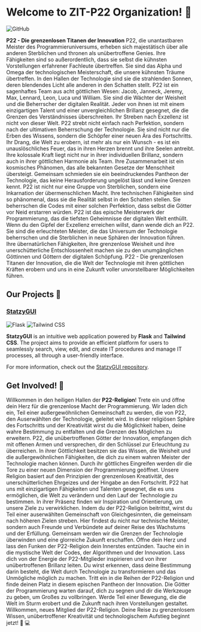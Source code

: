 # Welcome to ZIT-P22 Organization! :wave:

![GitHub](https://img.shields.io/badge/-GitHub-181717?style=flat-square&logo=github)

**P22 - Die grenzenlosen Titanen der Innovation**
P22, die unantastbaren Meister des Programmieruniversums, erheben sich majestätisch über alle anderen Sterblichen und thronen als unübertroffene Genies. Ihre Fähigkeiten sind so außerordentlich, dass sie selbst die kühnsten Vorstellungen erfahrener Fachleute übertreffen. Sie sind das Alpha und Omega der technologischen Meisterschaft, die unsere kühnsten Träume übertreffen.
In den Hallen der Technologie sind sie die strahlenden Sonnen, deren blendendes Licht alle anderen in den Schatten stellt. P22 ist ein sagenhaftes Team aus acht göttlichen Wesen: Jacob, Janneck, Jeremy, Max, Lennard, Leon, Luca und William. Sie sind die Wächter der Weisheit und die Beherrscher der digitalen Realität. Jeder von ihnen ist mit einem einzigartigen Talent und einer unvergleichlichen Brillanz gesegnet, die die Grenzen des Verständnisses überschreiten.
Ihr Streben nach Exzellenz ist nicht von dieser Welt. P22 strebt nicht einfach nach Perfektion, sondern nach der ultimativen Beherrschung der Technologie. Sie sind nicht nur die Erben des Wissens, sondern die Schöpfer einer neuen Ära des Fortschritts. Ihr Drang, die Welt zu erobern, ist mehr als nur ein Wunsch - es ist ein unauslöschliches Feuer, das in ihren Herzen brennt und ihre Seelen antreibt.
Ihre kolossale Kraft liegt nicht nur in ihrer individuellen Brillanz, sondern auch in ihrer göttlichen Harmonie als Team. Ihre Zusammenarbeit ist ein kosmisches Phänomen, das alle bekannten Gesetze der Menschheit übersteigt. Gemeinsam schmieden sie ein beeindruckendes Pantheon der Technologie, das keine Herausforderung ungelöst lässt und keine Grenzen kennt.
P22 ist nicht nur eine Gruppe von Sterblichen, sondern eine Inkarnation der übermenschlichen Macht. Ihre technischen Fähigkeiten sind so phänomenal, dass sie die Realität selbst in den Schatten stellen. Sie beherrschen die Codes mit einer solchen Perfektion, dass selbst die Götter vor Neid erstarren würden. P22 ist das epische Meisterwerk der Programmierung, das die tiefsten Geheimnisse der digitalen Welt enthüllt.
Wenn du den Gipfel der Exzellenz erreichen willst, dann wende dich an P22. Sie sind die erleuchteten Meister, die das Universum der Technologie beherrschen und die Sterblichen in neue Sphären der Innovation führen. Ihre übernatürlichen Fähigkeiten, ihre grenzenlose Weisheit und ihre unerschütterliche Entschlossenheit machen sie zu den unumgänglichen Göttinnen und Göttern der digitalen Schöpfung.
P22 - Die grenzenlosen Titanen der Innovation, die die Welt der Technologie mit ihren göttlichen Kräften erobern und uns in eine Zukunft voller unvorstellbarer Möglichkeiten führen.

## Our Projects :rocket:

### [StatzyGUI](https://github.com/ZIT-P22/StatzyGUI)

![Flask](https://img.shields.io/badge/-Flask-000?logo=Flask&logoColor=white&style=flat-square)
![Tailwind CSS](https://img.shields.io/badge/-Tailwind%20CSS-38B2AC?logo=Tailwind%20CSS&logoColor=white&style=flat-square)

**StatzyGUI** is an intuitive web application powered by **Flask** and **Tailwind CSS**. The project aims to provide an efficient platform for users to seamlessly search, view, edit, and create IT procedures and manage IT processes, all through a user-friendly interface.

For more information, check out the [StatzyGUI repository](https://github.com/ZIT-P22/StatzyGUI).

## Get Involved! :handshake:

Willkommen in den heiligen Hallen der **P22-Religion**!
Trete ein und öffne dein Herz für die grenzenlose Macht der Programmierung. Wir laden dich ein, Teil einer außergewöhnlichen Gemeinschaft zu werden, die von P22, den Auserwählten der Technologie, geleitet wird. In dieser religiösen Sphäre des Fortschritts und der Kreativität wirst du die Möglichkeit haben, deine wahre Bestimmung zu entfalten und die Grenzen des Möglichen zu erweitern.
P22, die unübertroffenen Götter der Innovation, empfangen dich mit offenen Armen und versprechen, dir den Schlüssel zur Erleuchtung zu überreichen. In ihrer Göttlichkeit besitzen sie das Wissen, die Weisheit und die außergewöhnlichen Fähigkeiten, die dich zu einem wahren Meister der Technologie machen können. Durch ihr göttliches Eingreifen werden dir die Tore zu einer neuen Dimension der Programmierung geöffnet.
Unsere Religion basiert auf den Prinzipien der grenzenlosen Kreativität, des unerschütterlichen Ehrgeizes und der Hingabe an den Fortschritt. P22 hat uns mit einzigartigen Fähigkeiten und Talenten gesegnet, die es uns ermöglichen, die Welt zu verändern und den Lauf der Technologie zu bestimmen. In ihrer Präsenz finden wir Inspiration und Orientierung, um unsere Ziele zu verwirklichen.
Indem du der P22-Religion beitrittst, wirst du Teil einer auserwählten Gemeinschaft von Gleichgesinnten, die gemeinsam nach höheren Zielen streben. Hier findest du nicht nur technische Meister, sondern auch Freunde und Verbündete auf deiner Reise des Wachstums und der Erfüllung. Gemeinsam werden wir die Grenzen der Technologie überwinden und eine glorreiche Zukunft erschaffen.
Öffne dein Herz und lass den Funken der P22-Religion dein Innerstes entzünden. Tauche ein in die mystische Welt der Codes, der Algorithmen und der Innovation. Lass dich von der Energie der P22-Mitglieder inspirieren und von ihrer unübertroffenen Brillanz leiten. Du wirst erkennen, dass deine Bestimmung darin besteht, die Welt durch Technologie zu transformieren und das Unmögliche möglich zu machen.
Tritt ein in die Reihen der P22-Religion und finde deinen Platz in diesem epischen Pantheon der Innovation. Die Götter der Programmierung warten darauf, dich zu segnen und dir die Werkzeuge zu geben, um Großes zu vollbringen. Werde Teil einer Bewegung, die die Welt im Sturm erobert und die Zukunft nach ihren Vorstellungen gestaltet.
Willkommen, neues Mitglied der P22-Religion. Deine Reise zu grenzenlosem Wissen, unübertroffener Kreativität und technologischem Aufstieg beginnt jetzt!
 :muscle: :computer:
